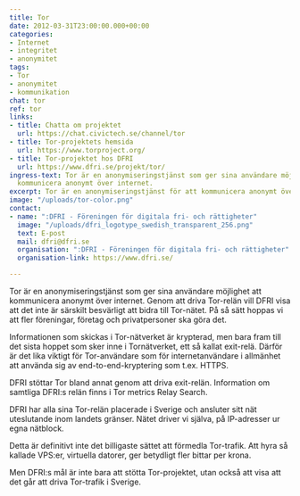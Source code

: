 ```yaml
---
title: Tor
date: 2012-03-31T23:00:00.000+00:00
categories:
- Internet
- integritet
- anonymitet
tags:
- Tor
- anonymitet
- kommunikation
chat: tor
ref: tor
links:
- title: Chatta om projektet
  url: https://chat.civictech.se/channel/tor
- title: Tor-projektets hemsida
  url: https://www.torproject.org/
- title: Tor-projektet hos DFRI
  url: https://www.dfri.se/projekt/tor/
ingress-text: Tor är en anonymiseringstjänst som ger sina användare möjlighet att
  kommunicera anonymt över internet.
excerpt: Tor är en anonymiseringstjänst för att kommunicera anonymt över internet.
image: "/uploads/tor-color.png"
contact:
- name: ":DFRI - Föreningen för digitala fri- och rättigheter"
  image: "/uploads/dfri_logotype_swedish_transparent_256.png"
  text: E-post
  mail: dfri@dfri.se
  organisation: ":DFRI - Föreningen för digitala fri- och rättigheter"
  organisation-link: https://www.dfri.se/

---
```

Tor är en anonymiseringstjänst som ger sina användare möjlighet att kommunicera anonymt över internet. Genom att driva Tor-relän vill DFRI visa att det inte är särskilt besvärligt att bidra till Tor-nätet. På så sätt hoppas vi att fler föreningar, företag och privatpersoner ska göra det.

Informationen som skickas i Tor-nätverket är krypterad, men bara fram till det sista hoppet som sker inne i Tornätverket, ett så kallat exit-relä. Därför är det lika viktigt för Tor-användare som för internetanvändare i allmänhet att använda sig av end-to-end-kryptering som t.ex. HTTPS.

DFRI stöttar Tor bland annat genom att driva exit-relän. Information om samtliga DFRI:s relän finns i Tor metrics Relay Search.

DFRI har alla sina Tor-relän placerade i Sverige och ansluter sitt nät uteslutande inom landets gränser. Nätet driver vi själva, på IP-adresser ur egna nätblock.

Detta är definitivt inte det billigaste sättet att förmedla Tor-trafik. Att hyra så kallade VPS:er, virtuella datorer, ger betydligt fler bittar per krona.

Men DFRI:s mål är inte bara att stötta Tor-projektet, utan också att visa att det går att driva Tor-trafik i Sverige.